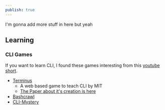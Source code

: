 ```yaml
---  
publish: true  
---  
```

I'm gonna add more stuff in here but yeah  
  
## Learning  
  
### CLI Games  
If you want to learn CLI, I found these games interesting from this [youtube short](https://www.youtube.com/shorts/TffXW9pyMZI).  
  
- [Terminus](https://web.mit.edu/mprat/Public/web/Terminus/Web/main.html)  
	- A web based game to teach CLI by MIT  
	- [The Paper about it's creation is here](http://web.mit.edu/mprat/Public/web/Terminus/Java/CMS.590Game2FinalReport.pdf)  
- [Bashcrawl](https://gitlab.com/slackermedia/bashcrawl)  
- [CLI-Mystery](https://github.com/veltman/clmystery)  
